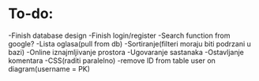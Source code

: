 # To-do:
-Finish database design
-Finish login/register
-Search function from google?
-Lista oglasa(pull from db)
-Sortiranje(filteri moraju biti podrzani u bazi)
-Online iznajmljivanje prostora
-Ugovaranje sastanaka
-Ostavljanje komentara
-CSS(raditi paralelno)
-remove ID from table user on diagram(username = PK)
